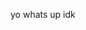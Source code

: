 yo whats up idk 

<!---
MoritzBorg/MoritzBorg is a ✨ special ✨ repository because its `README.md` (this file) appears on your GitHub profile.
You can click the Preview link to take a look at your changes.
--->
